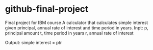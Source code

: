 # github-final-project
Final project for IBM course
A calculator that calculates simple interest given principal, annual rate of interest and time period in years.
Inpt:
  p, principal amount
  t, time period in years
  r, annual rate of interest
  
 Output:
  simple interest = p*t*r
